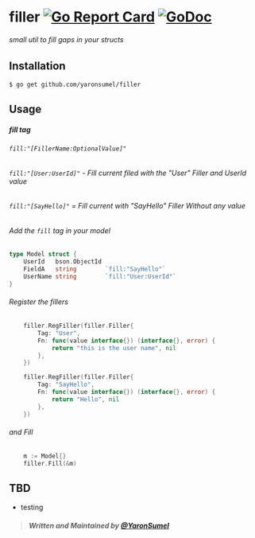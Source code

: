 # filler [![Go Report Card](https://goreportcard.com/badge/github.com/yaronsumel/filler)](https://goreportcard.com/report/github.com/yaronsumel/filler) [![GoDoc](https://godoc.org/github.com/yaronsumel/filler?status.svg)](https://godoc.org/github.com/yaronsumel/filler)
###### small util to fill gaps in your structs 

Installation
------
```bash
$ go get github.com/yaronsumel/filler
```

Usage
------

##### fill tag

###### `fill:"[FillerName:OptionalValue]"`
###### `fill:"[User:UserId]"` - Fill current filed with the "User" Filler and UserId value
###### `fill:"[SayHello]"` = Fill current with "SayHello" Filler Without any value 


###### Add the `fill` tag in your model
```go
type Model struct {
	UserId   bson.ObjectId 
	FieldA   string        `fill:"SayHello"`
	UserName string        `fill:"User:UserId"`
}
```
###### Register the fillers
```go
	filler.RegFiller(filler.Filler{
		Tag: "User",
		Fn: func(value interface{}) (interface{}, error) {
			return "this is the user name", nil
		},
	})

	filler.RegFiller(filler.Filler{
		Tag: "SayHello",
		Fn: func(value interface{}) (interface{}, error) {
			return "Hello", nil
		},
	})
```

###### and Fill
```go
	m := Model{}
	filler.Fill(&m)
```

TBD
------
* testing

> ##### Written and Maintained by [@YaronSumel](https://twitter.com/yaronsumel) #####
